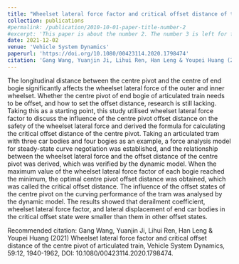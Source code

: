 ```yaml
---
title: "Wheelset lateral force factor and critical offset distance of the centre pivot of articulated train"
collection: publications
#permalink: /publication/2010-10-01-paper-title-number-2
#excerpt: 'This paper is about the number 2. The number 3 is left for future work.'
date: 2021-12-02
venue: 'Vehicle System Dynamics'
paperurl: 'https://doi.org/10.1080/00423114.2020.1798474'
citation: 'Gang Wang, Yuanjin Ji, Lihui Ren, Han Leng & Youpei Huang (2021) Wheelset lateral force factor and critical offset distance of the centre pivot of articulated train, Vehicle System Dynamics, 59:12, 1940-1962, DOI: 10.1080/00423114.2020.1798474'
---
```

The longitudinal distance between the centre pivot and the centre of end bogie significantly affects the wheelset lateral force of the outer and inner wheelset. Whether the centre pivot of end bogie of articulated train needs to be offset, and how to set the offset distance, research is still lacking. Taking this as a starting point, this study utilised wheelset lateral force factor to discuss the influence of the centre pivot offset distance on the safety of the wheelset lateral force and derived the formula for calculating the critical offset distance of the centre pivot. Taking an articulated tram with three car bodies and four bogies as an example, a force analysis model for steady-state curve negotiation was established, and the relationship between the wheelset lateral force and the offset distance of the centre pivot was derived, which was verified by the dynamic model. When the maximum value of the wheelset lateral force factor of each bogie reached the minimum, the optimal centre pivot offset distance was obtained, which was called the critical offset distance. The influence of the offset states of the centre pivot on the curving performance of the tram was analysed by the dynamic model. The results showed that derailment coefficient, wheelset lateral force factor, and lateral displacement of end car bodies in the critical offset state were smaller than them in other offset states.


Recommended citation: Gang Wang, Yuanjin Ji, Lihui Ren, Han Leng & Youpei Huang (2021) Wheelset lateral force factor and critical offset distance of the centre pivot of articulated train, Vehicle System Dynamics, 59:12, 1940-1962, DOI: 10.1080/00423114.2020.1798474.
